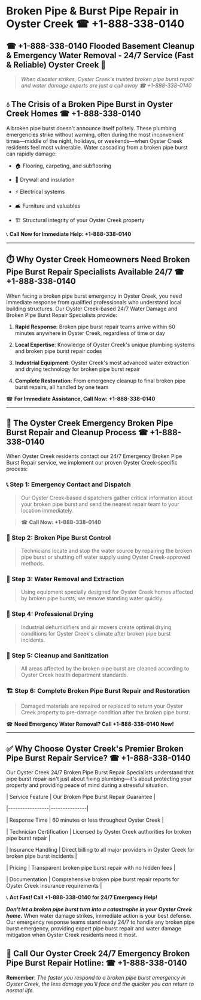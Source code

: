 # Broken Pipe & Burst Pipe Repair in Oyster Creek ☎ +1-888-338-0140  
## ☎ +1-888-338-0140 Flooded Basement Cleanup & Emergency Water Removal - 24/7 Service (Fast & Reliable) Oyster Creek 🚨  

> *When disaster strikes, Oyster Creek's trusted broken pipe burst repair and water damage experts are just a call away ☎ +1-888-338-0140*  

## 💧 The Crisis of a Broken Pipe Burst in Oyster Creek Homes ☎ +1-888-338-0140  

A broken pipe burst doesn't announce itself politely. These plumbing emergencies strike without warning, often during the most inconvenient times—middle of the night, holidays, or weekends—when Oyster Creek residents feel most vulnerable. Water cascading from a broken pipe burst can rapidly damage:  

* 🏠 Flooring, carpeting, and subflooring  
* 🧱 Drywall and insulation  
* ⚡ Electrical systems  
* 🛋️ Furniture and valuables  
* 🏗️ Structural integrity of your Oyster Creek property  

📞 **Call Now for Immediate Help: +1-888-338-0140**  

---  

## ⏱️ Why Oyster Creek Homeowners Need Broken Pipe Burst Repair Specialists Available 24/7 ☎ +1-888-338-0140  

When facing a broken pipe burst emergency in Oyster Creek, you need immediate response from qualified professionals who understand local building structures. Our Oyster Creek-based 24/7 Water Damage and Broken Pipe Burst Repair Specialists provide:  

1. **Rapid Response**: Broken pipe burst repair teams arrive within 60 minutes anywhere in Oyster Creek, regardless of time or day  
2. **Local Expertise**: Knowledge of Oyster Creek's unique plumbing systems and broken pipe burst repair codes  
3. **Industrial Equipment**: Oyster Creek's most advanced water extraction and drying technology for broken pipe burst repair  
4. **Complete Restoration**: From emergency cleanup to final broken pipe burst repairs, all handled by one team  

☎ **For Immediate Assistance, Call Now: +1-888-338-0140**  

---  

## 🔧 The Oyster Creek Emergency Broken Pipe Burst Repair and Cleanup Process ☎ +1-888-338-0140  

When Oyster Creek residents contact our 24/7 Emergency Broken Pipe Burst Repair service, we implement our proven Oyster Creek-specific process:  

### 📞 Step 1: Emergency Contact and Dispatch  
> Our Oyster Creek-based dispatchers gather critical information about your broken pipe burst and send the nearest repair team to your location immediately.  
> ☎ **Call Now: +1-888-338-0140**  

### 🚿 Step 2: Broken Pipe Burst Control  
> Technicians locate and stop the water source by repairing the broken pipe burst or shutting off water supply using Oyster Creek-approved methods.  

### 🌊 Step 3: Water Removal and Extraction  
> Using equipment specially designed for Oyster Creek homes affected by broken pipe bursts, we remove standing water quickly.  

### 💨 Step 4: Professional Drying  
> Industrial dehumidifiers and air movers create optimal drying conditions for Oyster Creek's climate after broken pipe burst incidents.  

### 🧼 Step 5: Cleanup and Sanitization  
> All areas affected by the broken pipe burst are cleaned according to Oyster Creek health department standards.  

### 🏗️ Step 6: Complete Broken Pipe Burst Repair and Restoration  
> Damaged materials are repaired or replaced to return your Oyster Creek property to pre-damage condition after the broken pipe burst.  

☎ **Need Emergency Water Removal? Call +1-888-338-0140 Now!**  

---  

## ✅ Why Choose Oyster Creek's Premier Broken Pipe Burst Repair Service? ☎ +1-888-338-0140  

Our Oyster Creek 24/7 Broken Pipe Burst Repair Specialists understand that pipe burst repair isn't just about fixing plumbing—it's about protecting your property and providing peace of mind during a stressful situation.  

| Service Feature | Our Broken Pipe Burst Repair Guarantee |  
|-----------------|---------------|  
| Response Time | 60 minutes or less throughout Oyster Creek |  
| Technician Certification | Licensed by Oyster Creek authorities for broken pipe burst repair |  
| Insurance Handling | Direct billing to all major providers in Oyster Creek for broken pipe burst incidents |  
| Pricing | Transparent broken pipe burst repair with no hidden fees |  
| Documentation | Comprehensive broken pipe burst repair reports for Oyster Creek insurance requirements |  

📞 **Act Fast! Call +1-888-338-0140 for 24/7 Emergency Help!**  

***Don't let a broken pipe burst turn into a catastrophe in your Oyster Creek home.*** When water damage strikes, immediate action is your best defense. Our emergency response teams stand ready 24/7 to handle any broken pipe burst emergency, providing expert pipe burst repair and water damage mitigation when Oyster Creek residents need it most.  

## 📱 Call Our Oyster Creek 24/7 Emergency Broken Pipe Burst Repair Hotline: ☎ +1-888-338-0140  

**Remember**: *The faster you respond to a broken pipe burst emergency in Oyster Creek, the less damage you'll face and the quicker you can return to normal life.*